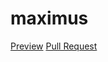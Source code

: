 # maximus
[Preview](https://johnny-s96.github.io/maximus/)
[Pull Request](https://github.com/Johnny-S96/maximus/pull/1/files)